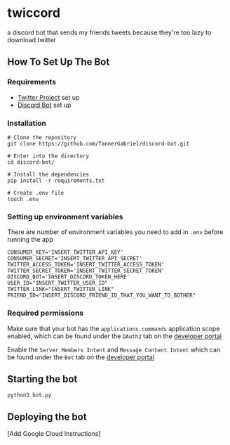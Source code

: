 # twiccord

a discord bot that sends my friends tweets because they're too lazy to download twitter

## How To Set Up The Bot

### Requirements
- [Twitter Project](https://developer.twitter.com/en/portal/projects) set up
- [Discord Bot](https://discord.com/developers/applications) set up

### Installation

```
# Clone the repository
git clone https://github.com/TannerGabriel/discord-bot.git

# Enter into the directory
cd discord-bot/

# Install the dependencies
pip install -r requirements.txt

# Create .env file
touch .env
```

### Setting up environment variables
There are number of environment variables you need to add in `.env` before running the app
```
CONSUMER_KEY='INSERT_TWITTER_API_KEY'
CONSUMER_SECRET='INSERT_TWITTER_API_SECRET'
TWITTER_ACCESS_TOKEN='INSERT_TWITTER_ACCESS_TOKEN'
TWITTER_SECRET_TOKEN='INSERT_TWITTER_SECRET_TOKEN'
DISCORD_BOT='INSERT_DISCORD_TOKEN_HERE'
USER_ID="INSERT_TWITTER_USER_ID"
TWITTER_LINK="INSERT_TWITTER_LINK"
FRIEND_ID="INSERT_DISCORD_FRIEND_ID_THAT_YOU_WANT_TO_BOTHER"
```

### Required permissions

Make sure that your bot has the `applications.commands` application scope enabled, which can be found under the `OAuth2` tab on the [developer portal](https://discord.com/developers/applications/)

Enable the `Server Members Intent` and `Message Content Intent` which can be found under the `Bot` tab on the [developer portal](https://discord.com/developers/applications/)

## Starting the bot
```
python3 bot.py
```

## Deploying the bot

[Add Google Cloud Instructions]
